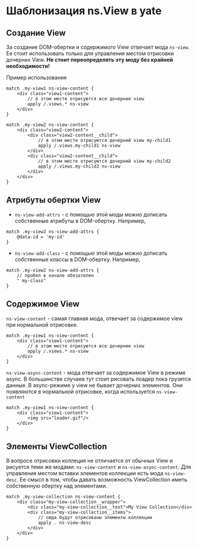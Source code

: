 # Шаблонизация ns.View в yate

## Создание View
За создание DOM-обертки и содержимого View  отвечает мода `ns-view`. Ее стоит использовать только для управления местом отрисовки дочерних View.
**Не стоит переопределять эту моду без крайней необходимости!**

Пример использования
```
match .my-view1 ns-view-content {
    <div class="view1-content">
        // в этом месте отрисуются все дочерние view
        apply /.views.* ns-view
    </div>
}

match .my-view2 ns-view-content {
    <div class="view2-content">
        <div class="view2-content__child">
            // в этом месте отрисуются дочерний view my-child1
            apply /.views.my-child1 ns-view
        </div>
        <div class="view2-content__child">
            // в этом месте отрисуются дочерний view my-child2
            apply /.views.my-child2 ns-view
        </div>
    </div>
}
```

## Атрибуты обертки View

* `ns-view-add-attrs` - с помощью этой моды можно дописать собственные атрибуты в DOM-обертку. Например,

```
match .my-view2 ns-view-add-attrs {
    @data-id = 'my-id'
}

```
* `ns-view-add-class` - с помощью этой моды можно дописать собственные классы в DOM-обертку. Например,

```
match .my-view2 ns-view-add-attrs {
    // пробел в начале обязателен
    " my-class"
}
```

## Содержимое View

`ns-view-content` - самая главная мода, отвечает за содержимое view при нормальной отрисовке.

```
match .my-view1 ns-view-content {
    <div class="view1-content">
        // в этом месте отрисуются все дочерние view
        apply /.views.* ns-view
    </div>
}
```

`ns-view-async-content` - мода отвечает за содержимое View в режиме async.
В большинстве случаев тут стоит рисовать лоадер пока грузятся данные.
В async-режиме у view не бывает дочерних элементов. Они появляются в нормальной отрисовке, когда используется `ns-view-content`

```
match .my-view1 ns-view-content {
    <div class="view1-content">
        <img src="loader.gif"/>
    </div>
}
```

## Элементы ViewСollection

В вопросе отрисовки коллеция не отличается от обычных View и рисуется теми же модами: `ns-view-content` и `ns-view-async-content`.
Для управления местом вставки элементов коллекции есть мода `ns-view-desc`.
Ее смысл в том, чтобы давать возможность ViewСollection иметь собственную обертку над элементами.

```
match .my-view-collection ns-view-content {
    <div class="my-view-collection__wrapper">
        <div class="my-view-collection__text">My View Collection</div>
        <div class="my-view-collection__items">
            // сюда будут отрисованы элементы коллекции
            apply . ns-view-desc
        </div>
    </div>
}
```

